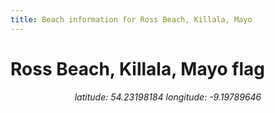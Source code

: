 ```yaml
---
title: Beach information for Ross Beach, Killala, Mayo
---
```

# Ross Beach, Killala, Mayo <span class="material-icons blue-flag">flag</span>

<div align="center"><i>latitude: 54.23198184 longitude: -9.19789646</i></div>